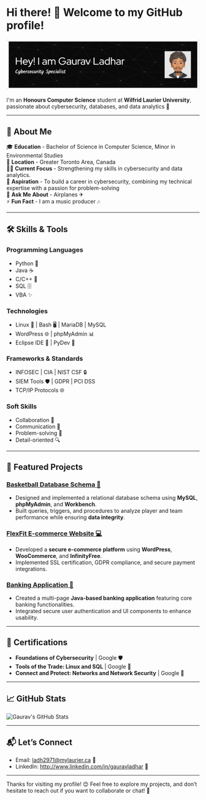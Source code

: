 # Hi there! 👋 Welcome to my GitHub profile!

![Banner](github-header-image.png)

I'm an **Honours Computer Science** student at **Wilfrid Laurier University**, passionate about cybersecurity, databases, and data analytics 🚀

---

## 🚀 About Me

🎓 **Education** - Bachelor of Science in Computer Science, Minor in Environmental Studies  
📍 **Location** - Greater Toronto Area, Canada  
👨‍💻 **Current Focus** - Strengthening my skills in cybersecurity and data analytics.  
💼 **Aspiration** - To build a career in cybersecurity, combining my technical expertise with a passion for problem-solving                 
💬 **Ask Me About** - Airplanes ✈                           
⚡ **Fun Fact** - I am a music producer 🎶

---

## 🛠️ Skills & Tools

### **Programming Languages**
- Python 🐍
- Java ☕
- C/C++ 🔧
- SQL 🗄️
- VBA ✨

### **Technologies**
- Linux 🐧 | Bash 🖥️ | MariaDB | MySQL
- WordPress 🌐 | phpMyAdmin 📊
- Eclipse IDE 🚀 | PyDev 🐾

### **Frameworks & Standards**
- INFOSEC | CIA | NIST CSF 🔒
- SIEM Tools 🛡️ | GDPR | PCI DSS
- TCP/IP Protocols 🌐

### **Soft Skills**
- Collaboration 🤝
- Communication 📣
- Problem-solving 🧩
- Detail-oriented 🔍

---

## 🌟 Featured Projects

### [Basketball Database Schema 🏀](https://github.com/GauravLadhar/Basketball-Database-Schema)
- Designed and implemented a relational database schema using **MySQL**, **phpMyAdmin**, and **Workbench**.
- Built queries, triggers, and procedures to analyze player and team performance while ensuring **data integrity**.

### [FlexFit E-commerce Website 💻](https://github.com/GauravLadhar/FlexFit)
- Developed a **secure e-commerce platform** using **WordPress**, **WooCommerce**, and **InfinityFree**.
- Implemented SSL certification, GDPR compliance, and secure payment integrations.

### [Banking Application 🏦](https://github.com/GauravLadhar/Banking-Application.git)
- Created a multi-page **Java-based banking application** featuring core banking functionalities.
- Integrated secure user authentication and UI components to enhance usability.

---

## 📜 Certifications
- **Foundations of Cybersecurity** | Google 🛡️
- **Tools of the Trade: Linux and SQL** | Google 🐧
- **Connect and Protect: Networks and Network Security** | Google 🔐

---

## 📈 GitHub Stats
![Gaurav's GitHub Stats](https://github-readme-stats.vercel.app/api?username=GauravLadhar&show_icons=true&theme=radical)

---

## 📬 Let’s Connect
- Email: ladh2971@mylaurier.ca 📧
- LinkedIn: http://www.linkedin.com/in/gauravladhar 🔗

---

Thanks for visiting my profile! 😊 Feel free to explore my projects, and don’t hesitate to reach out if you want to collaborate or chat! 💬
